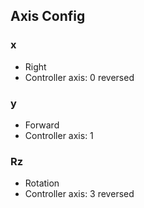 ## Axis Config

### x
- Right
- Controller axis: 0 reversed
### y
- Forward
- Controller axis: 1

### Rz
- Rotation
- Controller axis: 3 reversed
